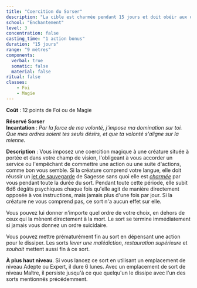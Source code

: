 ```yaml
---
title: "Coercition du Sorser"
description: "La cible est charmée pendant 15 jours et doit obéir aux ordres du PJ."
school: "Enchantement"
level: 3
concentration: false
casting_time: "1 action bonus"
duration: "15 jours"
range: "9 mètres"
components:
  verbal: true
  somatic: false
  material: false
ritual: false
classes:
    - Foi
    - Magie
---
```

**Coût** : 12 points de Foi ou de Magie  

**Réservé Sorser**  
**Incantation** : *Par la force de ma volonté, j'impose ma domination sur toi. Que mes ordres soient tes seuls désirs, et que ta volonté s'aligne sur la mienne.*    
 
**Description** : Vous imposez une coercition magique à une créature située à portée et dans votre champ de vision, l'obligeant à vous accorder un service ou l'empêchant de commettre une action ou une suite d'actions, comme bon vous semble. Si la créature comprend votre langue, elle doit réussir un [jet de sauvegarde](/utiliser-les-caracteristiques/#jets-de-sauvegarde) de Sagesse sans quoi elle est [_charmée_](/gerer-la-sante-du-personnage/#charme) par vous pendant toute la durée du sort. Pendant toute cette période, elle subit 6d6 dégâts psychiques chaque fois qu'elle agit de manière directement opposée à vos instructions, mais jamais plus d'une fois par jour. Si la créature ne vous comprend pas, ce sort n'a aucun effet sur elle.

Vous pouvez lui donner n'importe quel ordre de votre choix, en dehors de ceux qui la mènent directement à la mort. Le sort se termine immédiatement si jamais vous donnez un ordre suicidaire.

Vous pouvez mettre prématurément fin au sort en dépensant une action pour le dissiper. Les sorts _lever une malédiction_, _restauration supérieure_ et _souhait_ mettent aussi fin à ce sort.

**À plus haut niveau**. Si vous lancez ce sort en utilisant un emplacement de niveau Adepte ou Expert, il dure 6 lunes. Avec un emplacement de sort de niveau Maître, il persiste jusqu'à ce que quelqu'un le dissipe avec l'un des sorts mentionnés précédemment.   
